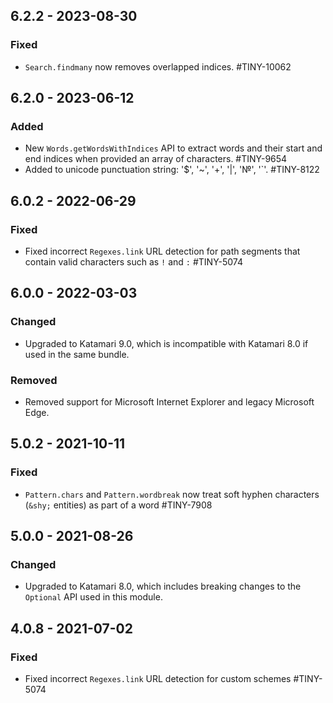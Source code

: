 ## 6.2.2 - 2023-08-30

### Fixed
- `Search.findmany` now removes overlapped indices. #TINY-10062

## 6.2.0 - 2023-06-12

### Added
- New `Words.getWordsWithIndices` API to extract words and their start and end indices when provided an array of characters. #TINY-9654
- Added to unicode punctuation string: '$', '~', '+', '|', '№', '`'. #TINY-8122


## 6.0.2 - 2022-06-29

### Fixed
- Fixed incorrect `Regexes.link` URL detection for path segments that contain valid characters such as `!` and `:` #TINY-5074

## 6.0.0 - 2022-03-03

### Changed
- Upgraded to Katamari 9.0, which is incompatible with Katamari 8.0 if used in the same bundle.

### Removed
- Removed support for Microsoft Internet Explorer and legacy Microsoft Edge.

## 5.0.2 - 2021-10-11

### Fixed
- `Pattern.chars` and `Pattern.wordbreak` now treat soft hyphen characters (`&shy;` entities) as part of a word #TINY-7908

## 5.0.0 - 2021-08-26

### Changed
- Upgraded to Katamari 8.0, which includes breaking changes to the `Optional` API used in this module.

## 4.0.8 - 2021-07-02

### Fixed
- Fixed incorrect `Regexes.link` URL detection for custom schemes #TINY-5074
